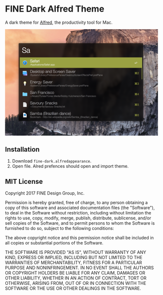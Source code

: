 # FINE Dark Alfred Theme

A dark theme for [Alfred](https://www.alfredapp.com/), the productivity tool for Mac.

![FINE Dark preview](preview.png)

## Installation

1. Download `fine-dark.alfredappearance`.
2. Open file. Alred prefences should open and import theme.

## MIT License

Copyright 2017 FINE Design Group, Inc.

Permission is hereby granted, free of charge, to any person obtaining a copy of this software and associated documentation files (the "Software"), to deal in the Software without restriction, including without limitation the rights to use, copy, modify, merge, publish, distribute, sublicense, and/or sell copies of the Software, and to permit persons to whom the Software is furnished to do so, subject to the following conditions:

The above copyright notice and this permission notice shall be included in all copies or substantial portions of the Software.

THE SOFTWARE IS PROVIDED "AS IS", WITHOUT WARRANTY OF ANY KIND, EXPRESS OR IMPLIED, INCLUDING BUT NOT LIMITED TO THE WARRANTIES OF MERCHANTABILITY, FITNESS FOR A PARTICULAR PURPOSE AND NONINFRINGEMENT. IN NO EVENT SHALL THE AUTHORS OR COPYRIGHT HOLDERS BE LIABLE FOR ANY CLAIM, DAMAGES OR OTHER LIABILITY, WHETHER IN AN ACTION OF CONTRACT, TORT OR OTHERWISE, ARISING FROM, OUT OF OR IN CONNECTION WITH THE SOFTWARE OR THE USE OR OTHER DEALINGS IN THE SOFTWARE.
